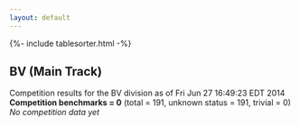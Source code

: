 ```yaml
---
layout: default
---
```

{%- include tablesorter.html -%}

## BV (Main Track)

Competition results for the BV division as of Fri Jun 27 16:49:23 EDT 2014
<br/>**Competition benchmarks = 0** (total = 191, unknown status = 191, trivial = 0)
<br/>
*No competition data yet*

